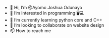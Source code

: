 - 👋 Hi, I’m @Ayomo Joshua Odunayo
- 👀 I’m interested in programming 🖥️💻
- 🌱 I’m currently learning python core and C++
- 💞️ I’m looking to collaborate on website design
- 📫 How to reach me 

<!---
Great-Destiny-Possessor/Great-Destiny-Possessor is a ✨ special ✨ repository because its `README.md` (this file) appears on your GitHub profile.
You can click the Preview link to take a look at your changes.
--->
